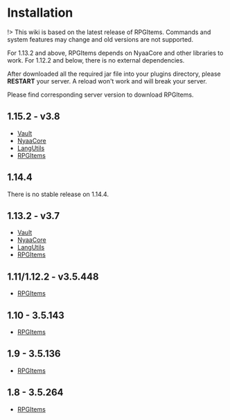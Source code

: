 # Installation

!> This wiki is based on the latest release of RPGItems. Commands and system features may change and old versions are not supported.

For 1.13.2 and above, RPGItems depends on NyaaCore and other libraries to work. For 1.12.2 and below, there is no external dependencies.

After downloaded all the required jar file into your plugins directory, please **RESTART** your server. A reload won't work and will break your server.

Please find corresponding server version to download RPGItems.

## 1.15.2 - v3.8

* [Vault](https://www.spigotmc.org/resources/vault.34315/)
* [NyaaCore](https://ci.nyaacat.com/job/NyaaCore/job/1.15/3/artifact/build/libs/NyaaCore-mc1.15-7.2.3-shadowed.jar)
* [LangUtils](https://ci.nyaacat.com/job/LanguageUtils/job/1.15/2/artifact/build/libs/LangUtils-mc1.15.1-2.3.2.jar)
* [RPGItems](https://ci.nyaacat.com/job/RPGItems-reloaded/job/1.15/106/artifact/build/libs/RPGItems-mc1.15-3.8-106-release.jar)

## 1.14.4

There is no stable release on 1.14.4.

## 1.13.2 - v3.7

* [Vault](https://www.spigotmc.org/resources/vault.34315/)
* [NyaaCore](https://github.com/NyaaCat/NyaaCore/releases/download/v6.3.329-mc1.13.2/NyaaCore-v6.3.329-mc1.13.2.jar)
* [LangUtils](https://github.com/NyaaCat/LanguageUtils/releases/download/v2.1.17-mc1.13.1/LangUtils-v2.1.17-mc1.13.1.jar)
* [RPGItems](https://github.com/NyaaCat/RPGItems-reloaded/releases/download/v3.7.762-mc1.13.2/rpgitem-reloaded-3.7.762-mc1.13.2.jar)

## 1.11/1.12.2 - v3.5.448

* [RPGItems](https://github.com/NyaaCat/RPGitems-reloaded/releases/download/1.11-v3.5.448/rpgitem-reloaded-mc1.11-v3.5.448.jar)

## 1.10 - 3.5.143

* [RPGItems](https://github.com/NyaaCat/RPGitems-reloaded/releases/download/1.10-v3.5.143/RPGitems-reloaded.jar)

## 1.9 - 3.5.136

* [RPGItems](https://github.com/NyaaCat/RPGitems-reloaded/releases/download/1.9-v3.5.136/RPGitems-reloaded.jar)

## 1.8 - 3.5.264

* [RPGItems](https://github.com/NyaaCat/RPGitems-reloaded/releases/download/1.8-v3.5.264/rpgitem-reloaded-1.8-v.264.jar)

